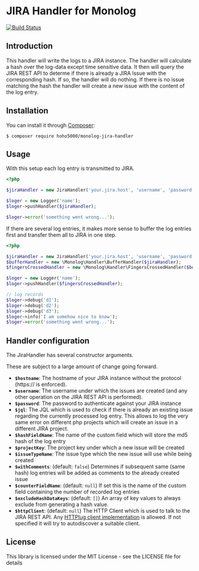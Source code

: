 # JIRA Handler for Monolog

[![Build Status](https://travis-ci.com/Hoho5000/monolog-jira-handler.svg?branch=master)](https://travis-ci.com/Hoho5000/monolog-jira-handler)

## Introduction
This handler will write the logs to a JIRA instance. The handler will calculate a hash over the log-data except 
time sensitive data. It then will query the JIRA REST API to determe if there is already a JIRA Issue with the
corresponding hash. If so, the handler will do nothing. If there is no issue matching the hash the handler will 
create a new issue with the content of the log entry.

## Installation
You can install it through [Composer](https://getcomposer.org):

```shell
$ composer require hoho5000/monolog-jira-handler
```

## Usage
With this setup each log entry is transmitted to JIRA. 
```php
<?php

$jiraHandler = new JiraHandler('your.jira.host', 'username', 'password', 'project = MYAPP AND resolution = Unresolved', 'Loghash', 'MYAPP', 'Bug', true, 'Logcount');

$loger = new Logger('name');
$loger->pushHandler($jiraHandler);

$loger->error('something went wrong...');
```

If there are several log entries, it makes more sense to buffer the log entries first and transfer them all to JIRA in one step.
```php
<?php

$jiraHandler = new JiraHandler('your.jira.host', 'username', 'password', 'project = MYAPP AND resolution = Unresolved', 'Loghash', 'MYAPP', 'Bug', true, 'Logcount');
$bufferHandler = new \Monolog\Handler\BufferHandler($jiraHandler);
$fingersCrossedHandler = new \Monolog\Handler\FingersCrossedHandler($bufferHandler);

$loger = new Logger('name');
$loger->pushHandler($fingersCrossedHandler);

// log records
$loger->debug('d1');
$loger->debug('d2');
$loger->debug('d3');
$loger->info('I am somehow nice to know');
$loger->error('something went wrong...');
```


## Handler configuration
The JiraHandler has several constructor arguments.

These are subject to a large amount of change going forward.

- **`$hostname`**: The hostname of your JIRA instance without the protocol (https:// is enforced).
- **`$username`**: The username under which the issues are created (and any other operation on the JIRA REST API is performed).
- **`$password`**: The password to authenticate against your JIRA instance
- **`$jql`**: The JQL which is used to check if there is already an existing issue regarding the currently processed log entry. This allows to log the very same error on different php projects which will create an issue in a different JIRA project.
- **`$hashFieldName`**: The name of the custom field which will store the md5 hash of the log entry
- **`$projectKey`**: The project key under which a new issue will be created
- **`$issueTypeName`**: The issue type which the new issue will use while being created
- **`$withComments`**: (default: `false`) Determines if subsequent same (same hash) log entries will be added as comments to the already created issue
- **`$counterFieldName`**: (default: `null`) If set this is the name of the custom field containing the number of recorded log entries
- **`$excludeHashDataKeys`**: (default: `[]`) An array of key values to always exclude from generating a hash value.
- **`$httpClient`**: (default: `null`) The HTTP Client which is used to talk to the JIRA REST API. Any [HTTPlug client implementation](https://packagist.org/providers/php-http/client-implementation) is allowed. If not specified it will try to autodiscover a suitable client.

## License
This library is licensed under the MIT License - see the LICENSE file for details
